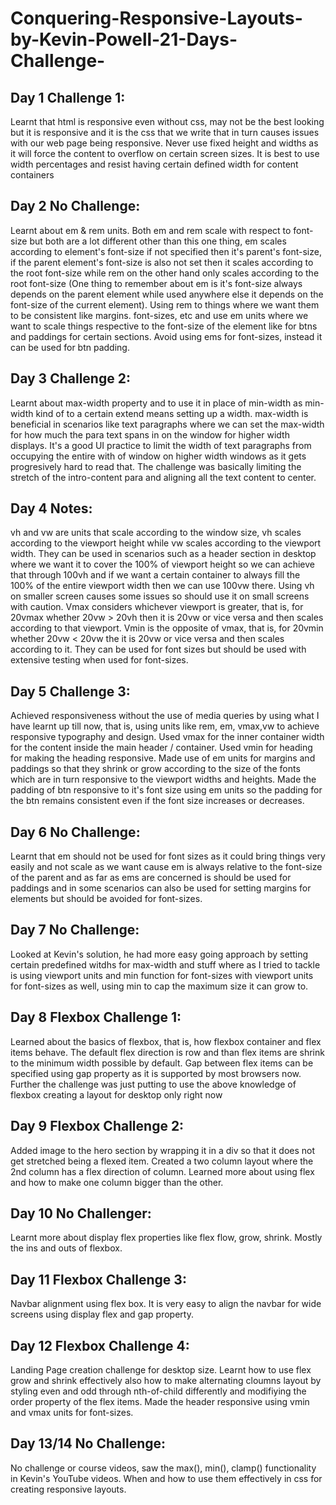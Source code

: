 # Conquering-Responsive-Layouts-by-Kevin-Powell-21-Days-Challenge-
## Day 1 Challenge 1: 
Learnt that html is responsive even without css, may not be the best looking but it is responsive and it is the css that we write that in turn causes issues with our web page being responsive. Never use fixed height and widths as it will force the content to overflow on certain screen sizes. It is best to use width percentages and resist having certain defined width for content containers

## Day 2 No Challenge: 
Learnt about em & rem units. Both em and rem scale with respect to font-size but both are a lot different other than this one thing, em scales according to element's font-size if not specified then it's parent's font-size, if the parent element's font-size is also not set then it scales according to the root font-size while rem on the other hand only scales according to the root font-size (One thing to remember about em is it's font-size always depends on the parent element while used anywhere else it depends on the font-size of the current element). Using rem to things where we want them to be consistent like margins. font-sizes, etc and use em units where we want to scale things respective to the font-size of the element like for btns and paddings for certain sections. Avoid using ems for font-sizes, instead it can be used for btn padding.

## Day 3 Challenge 2: 
Learnt about max-width property and to use it in place of min-width as min-width kind of to a certain extend means setting up a width. max-width is beneficial in scenarios like text paragraphs where we can set the max-width for how much the para text spans in on the window for higher width displays. It's a good UI practice to limit the width of text paragraphs from occupying the entire with of window on higher width windows as it gets progresively hard to read that. The challenge was basically limiting the stretch of the intro-content para and aligning all the text content to center.

## Day 4 Notes: 
vh and vw are units that scale according to the window size, vh scales according to the viewport height while vw scales according to the viewport width. They can be used in scenarios such as a header section in desktop where we want it to cover the 100% of viewport height so we can achieve that through 100vh and if we want a certain container to always fill the 100% of the entire viewport width then we can use 100vw there. Using vh on smaller screen causes some issues so should use it on small screens with caution. Vmax considers whichever viewport is greater, that is, for 20vmax whether 20vw > 20vh then it is 20vw or vice versa and then scales according to that viewport. Vmin is the opposite of vmax, that is, for 20vmin whether 20vw < 20vw the it is 20vw or vice versa and then scales according to it. They can be used for font sizes but should be used with extensive testing when used for font-sizes.

## Day 5 Challenge 3: 
Achieved responsiveness without the use of media queries by using what I have learnt up till now, that is, using units like rem, em, vmax,vw to achieve responsive typography and design. Used vmax for the inner container width for the content inside the main header / container. Used vmin for heading for making the heading responsive. Made use of em units for margins and paddings so that they shrink or grow according to the size of the fonts which are in turn responsive to the viewport widths and heights. Made the padding of btn responsive to it's font size using em units so the padding for the btn remains consistent even if the font size increases or decreases.

## Day 6 No Challenge: 
Learnt that em should not be used for font sizes as it could bring things very easily and not scale as we want cause em is always relative to the font-size of the parent and as far as ems are concerned is should be used for paddings and in some scenarios can also be used for setting margins for elements but should be avoided for font-sizes.

## Day 7 No Challenge: 
Looked at Kevin's solution, he had more easy going approach by setting certain predefined witdhs for max-width and stuff where as I tried to tackle is using viewport units and min function for font-sizes with viewport units for font-sizes as well, using min to cap the maximum size it can grow to. 

## Day 8 Flexbox Challenge 1: 
Learned about the basics of flexbox, that is, how flexbox container and flex items behave. The default flex direction is row and than flex items are shrink to the minimum width possible by default. Gap between flex items can be specified using gap property as it is supported by most browsers now. Further the challenge was just putting to use the above knowledge of flexbox creating a layout for desktop only right now

## Day 9 Flexbox Challenge 2: 
Added image to the hero section by wrapping it in a div so that it does not get stretched being a flexed item. Created a two column layout where the 2nd column has a flex direction of column. Learned more about using flex and how to make one column bigger than the other.

## Day 10 No Challenger:
Learnt more about display flex properties like flex flow, grow, shrink. Mostly the ins and outs of flexbox.

## Day 11 Flexbox Challenge 3:
Navbar alignment using flex box. It is very easy to align the navbar for wide screens using display flex and gap property.

## Day 12 Flexbox Challenge 4:
Landing Page creation challenge for desktop size. Learnt how to use flex grow and shrink effectively also how to make alternating cloumns layout by styling even and odd through nth-of-child differently and modifiying the order property of the flex items. Made the header responsive using vmin and vmax units for font-sizes.

## Day 13/14 No Challenge:
No challenge or course videos, saw the max(), min(), clamp() functionality in Kevin's YouTube videos. When and how to use them effectively in css for creating responsive layouts.

